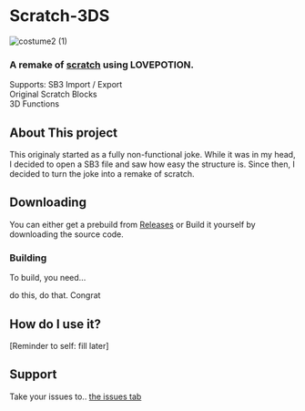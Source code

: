 # Scratch-3DS
![costume2 (1)](https://github.com/user-attachments/assets/e25d7c3f-af83-4e3d-b099-4b5909e9aaa5)
  
### A remake of [scratch](https://scratch.mit.edu/) using LOVEPOTION.

Supports:
SB3 Import / Export <br>
Original Scratch Blocks <br>
3D Functions <br>

## About This project
This originaly started as a fully non-functional joke. While it was in my head, I decided to open a SB3 file and saw how easy the structure is.
Since then, I decided to turn the joke into a remake of scratch.
## Downloading 
You can either get a prebuild from [Releases](https://github.com/windnedr/Scratch-3DS/releases) or Build it yourself by downloading the source code.
### Building
To build, you need...

do this, do that. Congrat

## How do I use it?
[Reminder to self: fill later]
## Support
Take your issues to.. [the issues tab](https://github.com/windnedr/Scratch-3DS/issues)
